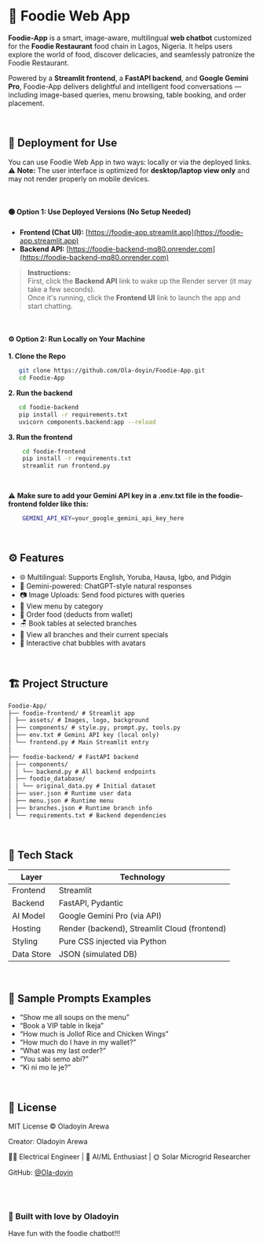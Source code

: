 ﻿# 🍲 Foodie Web App

**Foodie-App** is a smart, image-aware, multilingual **web chatbot** customized for the **Foodie Restaurant** food chain in Lagos, Nigeria. It helps users explore the world of food, discover delicacies, and seamlessly patronize the Foodie Restaurant.

Powered by a **Streamlit frontend**, a **FastAPI backend**, and **Google Gemini Pro**, Foodie-App delivers delightful and intelligent food conversations — including image-based queries, menu browsing, table booking, and order placement.


<br>


## 🚀 Deployment for Use
You can use Foodie Web App in two ways: locally or via the deployed links.
⚠️ **Note:** The user interface is optimized for **desktop/laptop view only** and may not render properly on mobile devices.

<pre>  </pre>
 
#### 🟢 Option 1: Use Deployed Versions (No Setup Needed)

- **Frontend (Chat UI):** [https://foodie-app.streamlit.app](https://foodie-app.streamlit.app)  
- **Backend API:** [https://foodie-backend-mq80.onrender.com](https://foodie-backend-mq80.onrender.com)

> **Instructions:**  
> First, click the **Backend API** link to wake up the Render server (it may take a few seconds).  
> Once it's running, click the **Frontend UI** link to launch the app and start chatting.

<pre>  </pre>

#### ⚙️ Option 2: Run Locally on Your Machine

**1. Clone the Repo**
 ```bash
    git clone https://github.com/Ola-doyin/Foodie-App.git
    cd Foodie-App
 ```

**2. Run the backend**
 ```bash
    cd foodie-backend
    pip install -r requirements.txt
    uvicorn components.backend:app --reload
 ```

**3. Run the frontend**
```bash
    cd foodie-frontend
    pip install -r requirements.txt
    streamlit run frontend.py
```

<pre>  </pre>

⚠️ **Make sure to add your Gemini API key in a .env.txt file in the foodie-frontend folder like this:**
```bash
    GEMINI_API_KEY=your_google_gemini_api_key_here
```

<br>


## ⚙️ Features

- 🌐 Multilingual: Supports English, Yoruba, Hausa, Igbo, and Pidgin
- 🧠 Gemini-powered: ChatGPT-style natural responses
- 📷 Image Uploads: Send food pictures with queries
- 🍱 View menu by category
- 🧾 Order food (deducts from wallet)
- 🪑 Book tables at selected branches
- 📍 View all branches and their current specials
- 💬 Interactive chat bubbles with avatars


<br>


## 🏗️ Project Structure
```md
Foodie-App/
├── foodie-frontend/ # Streamlit app
│ ├── assets/ # Images, logo, background
│ ├── components/ # style.py, prompt.py, tools.py
│ ├── env.txt # Gemini API key (local only)
│ └── frontend.py # Main Streamlit entry
│
├── foodie-backend/ # FastAPI backend
│ ├── components/
│ │ └── backend.py # All backend endpoints
│ ├── foodie_database/
│ │ └── original_data.py # Initial dataset
│ ├── user.json # Runtime user data
│ ├── menu.json # Runtime menu
│ ├── branches.json # Runtime branch info
│ └── requirements.txt # Backend dependencies
```


<br>


## 🔧 Tech Stack

| Layer     | Technology                    |
|-----------|-------------------------------|
| Frontend  | Streamlit                     |
| Backend   | FastAPI, Pydantic             |
| AI Model  | Google Gemini Pro (via API)   |
| Hosting   | Render (backend), Streamlit Cloud (frontend) |
| Styling   | Pure CSS injected via Python  |
| Data Store| JSON (simulated DB)           |


<br>


## 💬 Sample Prompts Examples

- “Show me all soups on the menu”
- “Book a VIP table in Ikeja”
- “How much is Jollof Rice and Chicken Wings”
- “How much do I have in my wallet?”
- “What was my last order?”
- “You sabi semo abi?”
- “Ki ni mo le je?”
  

<br>


## 📄 License
MIT License © Oladoyin Arewa

Creator: Oladoyin Arewa

👩‍🔬 Electrical Engineer | 🧠 AI/ML Enthusiast | 🌞 Solar Microgrid Researcher

GitHub: [@Ola-doyin](https://github.com/Ola-doyin)  

<br>
<br>


### 💖 Built with love by Oladoyin
Have fun with the foodie chatbot!!!
